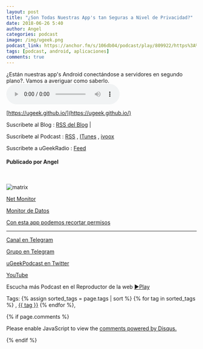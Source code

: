 ```yaml
---
layout: post
title: "¿Son Todas Nuestras App's tan Seguras a Nivel de Privacidad?"
date: 2018-06-26 5:40
author: Angel
categories: podcast
image: /img/ugeek.png
podcast_link: https://anchor.fm/s/106db04/podcast/play/809922/https%3A%2F%2Fs3-us-west-2.amazonaws.com%2Fanchor-audio-bank%2Fstaging%2F2018-5-25%2FSon-todas-las-app-s-tan-segura-74953d01dd9d.m4a
tags: [podcast, android, aplicaciones]
comments: true
---
```

¿Están nuestras app's Android conectándose a servidores en segundo plano?. Vamos a averiguar como saberlo.
<audio controls>
  <source src="https://anchor.fm/s/106db04/podcast/play/809922/https%3A%2F%2Fs3-us-west-2.amazonaws.com%2Fanchor-audio-bank%2Fstaging%2F2018-5-25%2FSon-todas-las-app-s-tan-segura-74953d01dd9d.m4a">
Your browser does not support the audio element.
</audio>

[https://ugeek.github.io/](https://ugeek.github.io/)

Suscribete al Blog :  [RSS del Blog](http://feeds.feedburner.com/uGeekBlog) |

Suscribete al Podcast :  [RSS](http://feeds.feedburner.com/ugeek) , [ITunes](https://itunes.apple.com/us/podcast/ugeek/id1201421866?mt=2) , [ivoox](https://www.ivoox.com/podcast-ugeek_sq_f1383493_1.html)  

Suscribete a uGeekRadio : [Feed](http://feeds.feedburner.com/uGeekRadio)  

#### Publicado por Angel  

<br>

<!-- ------------------------------------- url del podcast -------------------------------------------  -->


<!-- -------------------------------------Imagen -------------------------------------------  -->

![matrix](http://telegra.ph/file/a72395371148c4ce6c3b2.png)



<!-- -------------------------------------Descripción del podcast -------------------------------------------  -->

[Net Monitor](https://play.google.com/store/apps/details?id=org.secuso.privacyfriendlynetmonitorapp)  

[Monitor de Datos](https://play.google.com/store/apps/details?id=info.kfsoft.datamonitor)  

[Con esta app podemos recortar permisos](https://play.google.com/store/apps/details?id=com.gmail.heagoo.pmaster)  


<!-- -------------------------------------Aquí abajo los Comentarios -------------------------------------------  -->



  ---

[Canal en Telegram](https://t.me/uGeek)  

[Grupo en Telegram](https://t.me/uGeekPodcast)  

[uGeekPodcast en Twitter](https://twitter.com/ugeekpodcast)  

[YouTube](https://www.youtube.com/channel/UCVmGqdwOeswJ55IFmsYNlww)  

Escucha más Podcast en el Reproductor de la web [►Play](https://ugeek.github.io/podcasts/)  


Tags: {% assign sorted_tags = page.tags | sort %} {% for tag in sorted_tags %} , <span class="tag"><a href="/tag#{{ tag }}">{{ tag }}</a></span> {% endfor %},


{% if page.comments %}
<div id="disqus_thread"></div>
<script>

/**
*  RECOMMENDED CONFIGURATION VARIABLES: EDIT AND UNCOMMENT THE SECTION BELOW TO INSERT DYNAMIC VALUES FROM YOUR PLATFORM OR CMS.
*  LEARN WHY DEFINING THESE VARIABLES IS IMPORTANT: https://disqus.com/admin/universalcode/#configuration-variables*/
/*
var disqus_config = function () {
this.page.url = PAGE_URL;  // Replace PAGE_URL with your page's canonical URL variable
this.page.identifier = PAGE_IDENTIFIER; // Replace PAGE_IDENTIFIER with your page's unique identifier variable
};
*/
(function() { // DON'T EDIT BELOW THIS LINE
var d = document, s = d.createElement('script');
s.src = 'https://https-angelbcn-github-io-ugeek.disqus.com/embed.js';
s.setAttribute('data-timestamp', +new Date());
(d.head || d.body).appendChild(s);
})();
</script>
<noscript>Please enable JavaScript to view the <a href="https://disqus.com/?ref_noscript">comments powered by Disqus.</a></noscript>

{% endif %}

<script id="dsq-count-scr" src="//https-angelbcn-github-io-ugeek.disqus.com/count.js" async></script>
